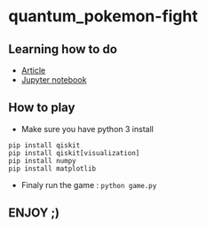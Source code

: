 # quantum_pokemon-fight

## Learning how to do
- [Article](https://fullstackquantumcomputation.tech/blog/post-quantum-pokemon-fight/)
- [Jupyter notebook](https://github.com/mickahell/quantum_pokemon-fight/blob/main/quantum_pokemonFight.ipynb)

## How to play
- Make sure you have python 3 install
```
pip install qiskit
pip install qiskit[visualization]
pip install numpy
pip install matplotlib
```

- Finaly run the game :
```python game.py```

## ENJOY ;)
